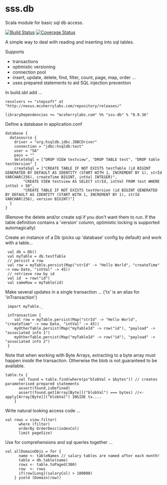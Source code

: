 # sss.db
Scala module for basic sql db access.

[![Build Status](https://travis-ci.org/mcsherrylabs/sss.db.svg?branch=master)](https://travis-ci.org/mcsherrylabs/sss.db) [![Coverage Status](https://coveralls.io/repos/github/mcsherrylabs/sss.db/badge.svg?branch=master)](https://coveralls.io/github/mcsherrylabs/sss.db?branch=master)

A simple way to deal with reading and inserting into sql tables. 

Supports 
 - transactions 
 - optimistic versioning
 - connection pool
 - insert, update, delete, find, filter, count, page, map, order ...
 - uses prepared statements to aid SQL injection prevention

In build.sbt add ...
```
resolvers += "stepsoft" at "http://nexus.mcsherrylabs.com/repository/releases/"
 
libraryDependencies += "mcsherrylabs.com" %% "sss-db" % "0.9.36"
```

Define a database in application.conf
```
database {   
  datasource {
    driver = "org.hsqldb.jdbc.JDBCDriver"
    connection = "jdbc:hsqldb:test"
    user = "SA"
    pass = ""	
    deleteSql = ["DROP VIEW testview", "DROP TABLE test", "DROP table testVersion" ]
    createSql = ["CREATE TABLE IF NOT EXISTS testTable (id BIGINT GENERATED BY DEFAULT AS IDENTITY (START WITH 1, INCREMENT BY 1), strId VARCHAR(256), createTime BIGINT, intVal INTEGER)",
		"CREATE VIEW testview AS SELECT strId, intVal FROM test WHERE intVal > 50",
		"CREATE TABLE IF NOT EXISTS testVersion (id BIGINT GENERATED BY DEFAULT AS IDENTITY (START WITH 1, INCREMENT BY 1), strId VARCHAR(256), version BIGINT)"]
  }
}
```
(Remove the delete and/or create sql if you don't want them to run. If the table definition contains a 'version' column, optimistic locking is supported automagically)

Create an instance of a Db (picks up 'database' config by default) and work with a table...

```
 val db = Db()
 val myTable = db.testTable
 // persist a row 
 val row = myTable.persist(Map("strId" -> "Hello World", "createTime" -> new Date, "intVal" -> 45))
 // retrieve row by id 
 val id  = row("id")
 val sameRow = myTable(id)
```  
Make several updates in a single transaction ... ('tx' is an alias for 'inTransaction')

```
 import myTable._
 
 inTransaction {
    val row = myTable.persist(Map("strId" -> "Hello World", "createTime" -> new Date, "intVal" -> 45))
    myOtherTable.persist(Map("myTableId" -> row("id"), "payload" -> "associated info 1")
    myOtherTable.persist(Map("myTableId" -> row("id"), "payload" -> "associated info 2")
 }
 ```

Note that when working with Byte Arrays, extracting to a byte array must happen *inside* the transaction. Otherwise the 
blob is not guaranteed to be available.  
 ```
 table.tx {
       val found = table.find(where(ps"blobVal = $bytes")) // creates parameterised prepared statements
       assert(found.isDefined)
       assert(found.get[Array[Byte]]("blobVal") === bytes) //<- apply[Array[Byte]]("blobVal") INSIDE tx....
     }
 ```

Write natural looking access code ...
```
val rows = view.filter(
      where (filter)
      orderBy OrderDesc(indexCol)
      limit pageSize)
```

Use for comprehensions and sql queries together ...
```
val allDomainObjs = for {
      name <- tableNames // salary tables are named after each month!
      table = db.table(name)
      rows <- table.toPaged(300)
      row  <- rows
      if(row[Long](salaryCol) > 100000)
    } yield (Domain(row))
```    
